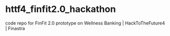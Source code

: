 # httf4_finfit2.0_hackathon
code repo for FinFit 2.0 prototype on Wellness Banking | HackToTheFuture4 | Finastra

